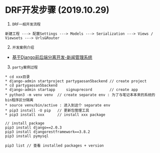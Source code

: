 # DRF开发步骤 (2019.10.29)

1. `DRF一般开发流程`
```
新建工程 ---> 配置Settings ---> Models ---> Serialization ---> Views / Viewsets ---> Urls&Router
```
2. `开发案例介绍`
* [基于Django前后端分离开发-新闻管理系统 ](https://github.com/Cherish-sun/NEWS/tree/master)

3. `party案例过程`
```
* cd xxx目录
* django-admin startproject partygaosan5backend // create project
* cd partygaosan5backend
* django-admin startapp     signuprecord        // create app
* python3 -m venv venv  // create separate env : 为了与笔记本本来的系统的bin程序区分隔离
* source venv/bin/active : 进入到这个 separate env
* pip3 install -U pip   // 更新包管理工具
* pip3 install xxx      // install xxx package 

// install package
pip3 install django==2.0.3
pip3 install djangorestframework==3.8.2
pip3 install pymysql

pip3 list // 查看 installed packages + version
```